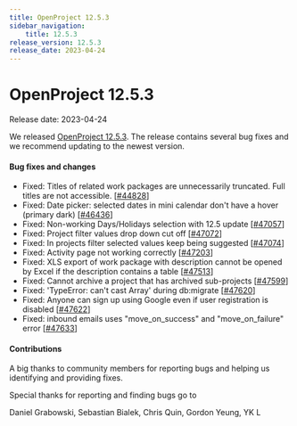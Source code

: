 ```yaml
---
title: OpenProject 12.5.3
sidebar_navigation:
    title: 12.5.3
release_version: 12.5.3
release_date: 2023-04-24
---
```


# OpenProject 12.5.3

Release date: 2023-04-24

We released [OpenProject 12.5.3](https://community.openproject.org/versions/1694).
The release contains several bug fixes and we recommend updating to the newest version.

<!--more-->
#### Bug fixes and changes

- Fixed: Titles of related work packages are unnecessarily truncated. Full titles are not accessible. \[[#44828](https://community.openproject.org/wp/44828)\]
- Fixed: Date picker: selected dates in mini calendar don't have a hover (primary dark) \[[#46436](https://community.openproject.org/wp/46436)\]
- Fixed: Non-working Days/Holidays selection with 12.5 update \[[#47057](https://community.openproject.org/wp/47057)\]
- Fixed: Project filter values drop down cut off \[[#47072](https://community.openproject.org/wp/47072)\]
- Fixed: In projects filter selected values keep being suggested  \[[#47074](https://community.openproject.org/wp/47074)\]
- Fixed: Activity page not working correctly \[[#47203](https://community.openproject.org/wp/47203)\]
- Fixed: XLS export of work package with description cannot be opened by Excel if the description contains a table \[[#47513](https://community.openproject.org/wp/47513)\]
- Fixed: Cannot archive a project that has archived sub-projects \[[#47599](https://community.openproject.org/wp/47599)\]
- Fixed: 'TypeError: can't cast Array' during db:migrate \[[#47620](https://community.openproject.org/wp/47620)\]
- Fixed: Anyone can sign up using Google even if user registration is disabled \[[#47622](https://community.openproject.org/wp/47622)\]
- Fixed: inbound emails uses "move_on_success" and "move_on_failure" error \[[#47633](https://community.openproject.org/wp/47633)\]

#### Contributions
A big thanks to community members for reporting bugs and helping us identifying and providing fixes.

Special thanks for reporting and finding bugs go to

Daniel Grabowski, Sebastian Bialek, Chris Quin, Gordon Yeung, YK L
